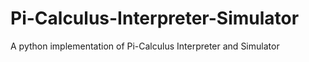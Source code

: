 # Pi-Calculus-Interpreter-Simulator
A python implementation of Pi-Calculus Interpreter and Simulator

